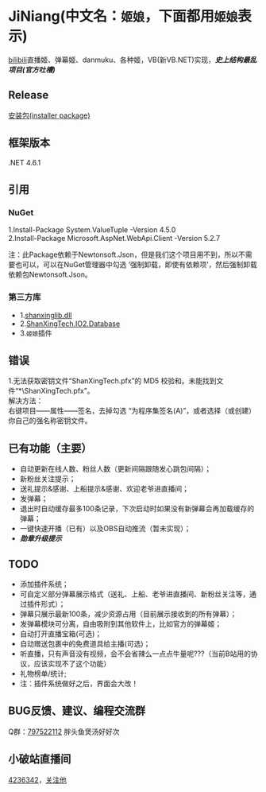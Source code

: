 # JiNiang(中文名：`姬娘`，下面都用`姬娘`表示)
[bilibili](https://www.bilibili.com/)直播姬、弹幕姬、danmuku、各种姬，VB(新VB.NET)实现，***史上结构最乱项目(官方吐槽)***

## Release
[安装包(installer package)](https://github.com/shanxing2/JiNiang/releases)

## 框架版本 
.NET 4.6.1

## 引用
### NuGet  
1.Install-Package System.ValueTuple -Version 4.5.0  
2.Install-Package Microsoft.AspNet.WebApi.Client -Version 5.2.7  

注：此Package依赖于Newtonsoft.Json，但是我们这个项目用不到，所以不需要也可以，可以在NuGet管理器中勾选 ‘强制卸载，即使有依赖项’，然后强制卸载依赖包Newtonsoft.Json。  
### 第三方库 
*  1.[shanxinglib.dll](https://github.com/shanxing2/shanxinglib) 
*  2.[ShanXingTech.IO2.Database](https://github.com/shanxing2/ShanXingTech.IO2.Database) 
*  3.`姬娘`插件 

## 错误 
1.无法获取密钥文件“ShanXingTech.pfx”的 MD5 校验和。未能找到文件“*\ShanXingTech.pfx”。  
解决方法：  
右键项目——属性——签名，去掉勾选 “为程序集签名(A)”，或者选择（或创建）你自己的强名称密钥文件。  


## 已有功能（主要）

*  自动更新在线人数、粉丝人数（更新间隔跟随发心跳包间隔）；
*  新粉丝关注提示；
*  送礼提示&感谢、上船提示&感谢、欢迎老爷进直播间；
*  发弹幕；
*  退出时自动缓存最多100条记录，下次启动时如果没有新弹幕会再加载缓存的弹幕；
*  一键快速开播（已有）以及OBS自动推流（暂未实现）；
*  ***勋章升级提示***

## TODO
*  添加插件系统；
*  可自定义部分弹幕展示格式（送礼、上船、老爷进直播间、新粉丝关注等，通过插件形式）；
*  弹幕只展示最新100条，减少资源占用（目前展示接收到的所有弹幕）；
*  发弹幕模块可分离，自由吸附到其他软件上，比如官方的弹幕姬；
*  自动打开直播宝箱(可选)；
*  自动赠送包裹中的免费道具给主播(可选)；
*  听直播，只有声音没有视频，会不会省辣么一点点牛量呢???（当前B站用的协议，应该实现不了这个功能）
*  礼物榜单/统计;
* 注：插件系统做好之后，界面会大改！

## BUG反馈、建议、编程交流群
Q群：[797522112](https://jq.qq.com/?_wv=1027&k=5MuFkkR) 胖头鱼煲汤好好次

## 小破站直播间
[4236342](https://live.bilibili.com/4236342)，[关注他](https://space.bilibili.com/52155851)
